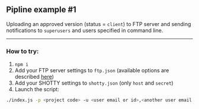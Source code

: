 ## Pipline example #1

Uploading an approved version (status = `client`) to FTP server and sending notifications to `superusers` and users specified in command line.

---

### How to try:

1. `npm i`
2. Add your FTP server settings to `ftp.json` (available options are described [here](https://github.com/mscdex/node-ftp#methods))
3. Add your SHOTTY settings to `shotty.json` (only `host` and `secret`)
4. Launch the script:
```sh
./index.js -p <project code> -u <user email or id>,<another user email or id>,...
```
